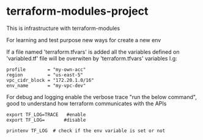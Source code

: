 # terraform-modules-project
This is infrastructure with terraform-modules

For learning and test purpose new ways for create a new env

If a file named 'terraform.tfvars' is added all the variables defined on 'variabled.tf' file will be overwiten by 'terraform.tfvars' variables
I.g:
```
profile        = "my-own-acc"
region         = "us-east-5"
vpc_cidr_block = "172.20.1.0/16"
env_name       = "my-vpc-dev"

```

For debug and logging enable the verbose trace "run the below command", good to understand how terraform communicates with the APIs
```
export TF_LOG=TRACE   #enable
export TF_LOG=       #disable

printenv TF_LOG  # check if the env variable is set or not
```
